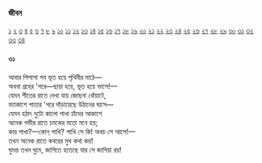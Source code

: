 ### জীবন  
 [১](2.10.0.jeebon-1.md) [২](2.10.1.jeebon-2.md) [৩](2.10.2.jeebon-3.md) [৪](2.10.3.jeebon-4.md) [৫](2.10.4.jeebon-5.md) [৬](2.10.5.jeebon-6.md) [৭](2.10.6.jeebon-7.md) [৮](2.10.7.jeebon-8.md) [৯](2.10.8.jeebon-9.md) [১০](2.10.9.jeebon-10.md) [১১](2.10.10.jeebon-11.md) [১২](2.10.11.jeebon-12.md) [১৩](2.10.12.jeebon-13.md) [১৪](2.10.13.jeebon-14.md) [১৫](2.10.14.jeebon-15.md) [১৬](2.10.15.jeebon-16.md) [১৭](2.10.16.jeebon-17.md) [১৮](2.10.17.jeebon-18.md) [১৯](2.10.18.jeebon-19.md) [২০](2.10.19.jeebon-20.md) [২১](2.10.20.jeebon-21.md) [২২](2.10.21.jeebon-22.md) [২৩](2.10.22.jeebon-23.md) [২৪](2.10.23.jeebon-24.md) [২৫](2.10.24.jeebon-25.md) [২৬](2.10.25.jeebon-26.md) [২৭](2.10.26.jeebon-27.md) [২৮](2.10.27.jeebon-28.md) [২৯](2.10.28.jeebon-29.md) [৩০](2.10.29.jeebon-30.md) [৩১](2.10.30.jeebon-31.md) [৩২](2.10.31.jeebon-32.md) [৩৩](2.10.32.jeebon-33.md) [৩৪](2.10.33.jeebon-34.md)
#### ৩১
আবার পিপাসা সব ভূত হয়ে পৃথিবীর মাঠে—  
অথবা গ্রহের 'পরে—ছায়া হয়ে, ভূত হয়ে ভাসে!—  
যেমন শীতের রাতে দেখা যায় জোছনা ধোঁয়াটে,  
ফ্যাকাশে পাতার 'পরে দাঁড়ায়েছে উঠানের ঘাসে—  
যেমন হঠাৎ দুটো কালো পাখা চাঁদের আকাশে   
অনেক গভীর রাতে চমকের মতো মনে হয়;  
কার পাখা?—কোন্‌ পাখি? পাখি সে কি! অথচ সে আসে!—  
তখন অনেক রাতে কবরের মুখ কথা কয়!  
ঘুমন্ত তখন ঘুমে, জাগিতে হতেছে যার সে জাগিয়া রয়!   